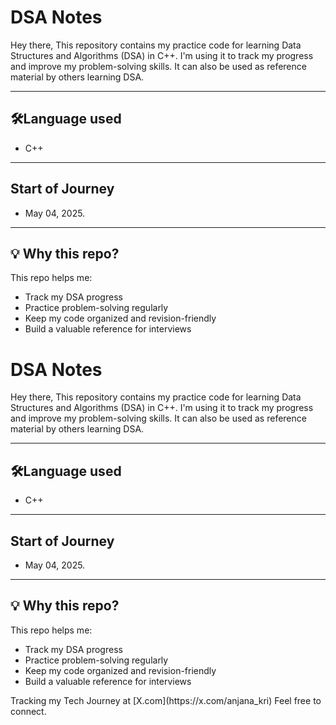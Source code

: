 # DSA Notes
<p>Hey there, This repository contains my practice code for learning Data Structures and Algorithms (DSA) in C++. I'm using it to track my progress and improve my problem-solving skills. It can also be used as reference material by others learning DSA.</p>

----
## 🛠Language used
- C++

----
## Start of Journey
- May 04, 2025.

-----
## 💡 Why this repo?

This repo helps me:
- Track my DSA progress
- Practice problem-solving regularly
- Keep my code organized and revision-friendly
- Build a valuable reference for interviews
# DSA Notes
<p>Hey there, This repository contains my practice code for learning Data Structures and Algorithms (DSA) in C++. I'm using it to track my progress and improve my problem-solving skills. It can also be used as reference material by others learning DSA.</p>

----

## 🛠Language used
- C++

----

## Start of Journey
- May 04, 2025.

-----

## 💡 Why this repo?

This repo helps me:
- Track my DSA progress
- Practice problem-solving regularly
- Keep my code organized and revision-friendly
- Build a valuable reference for interviews

<footer>
    Tracking my Tech Journey at [X.com](https://x.com/anjana_kri)
    Feel free to connect.
</footer>
